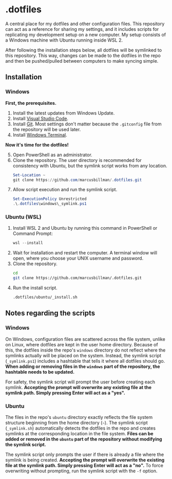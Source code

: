 # .dotfiles

A central place for my dotfiles and other configuration files. This repository can act as a reference for sharing my settings, and it includes scripts for replicating my development setup on a new computer. My setup consists of a Windows machine with Ubuntu running inside WSL 2.

After following the installation steps below, all dotfiles will be symlinked to this repository. This way, changes can be made to the dotfiles in the repo and then be pushed/pulled between computers to make syncing simple.

## Installation

### Windows

**First, the prerequisites.**

1. Install the latest updates from Windows Update.
2. Install [Visual Studio Code](https://code.visualstudio.com/).
3. Install [Git](https://git-scm.com/). Most settings don't matter because the `.gitconfig` file from the repository will be used later.
4. Install [Windows Terminal](https://aka.ms/terminal).

**Now it's time for the dotfiles!**

5. Open PowerShell as an administrator.
6. Clone the repository. The user directory is recommended for consistency with Ubuntu, but the symlink script works from any location.
    ```powershell
    Set-Location ~
    git clone https://github.com/marcusbillman/.dotfiles.git
   ```
7. Allow script execution and run the symlink script.
    ```powershell
    Set-ExecutionPolicy Unrestricted
    .\.dotfiles\windows\_symlink.ps1
    ```

### Ubuntu (WSL)

1. Install WSL 2 and Ubuntu by running this command in PowerShell or Command Prompt:
    ```powershell
    wsl --install
    ```
2. Wait for installation and restart the computer. A terminal window will open, where you choose your UNIX username and password.
3. Clone the repository.
    ```bash
    cd
    git clone https://github.com/marcusbillman/.dotfiles.git
    ```
4. Run the install script.
    ```bash
    .dotfiles/ubuntu/_install.sh
    ```

## Notes regarding the scripts

### Windows

On Windows, configuration files are scattered across the file system, unlike on Linux, where dotfiles are kept in the user home directory. Because of this, the dotfiles inside the repo's `windows` directory do not reflect where the symlinks actually will be placed on the system. Instead, the symlink script (`_symlink.ps1`) includes a hashtable that tells it where all dotfiles should go. **When adding or removing files in the `windows` part of the repository, the hashtable needs to be updated.**

For safety, the symlink script will prompt the user before creating each symlink. **Accepting the prompt will overwrite any existing file at the symlink path. Simply pressing Enter will act as a "yes".**

### Ubuntu

The files in the repo's `ubuntu` directory exactly reflects the file system structure beginning from the home directory (`~`). The symlink script (`_symlink.sh`) automatically detects the dotfiles in the repo and creates symlinks at the corresponding location in the file system. **Files can be added or removed in the `ubuntu` part of the repository without modifying the symlink script.**

The symlink script only prompts the user if there is already a file where the symlink is being created. **Accepting the prompt will overwrite the existing file at the symlink path. Simply pressing Enter will act as a "no".** To force overwriting without prompting, run the symlink script with the `-f` option.
